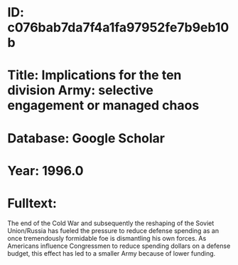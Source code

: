 # ID: c076bab7da7f4a1fa97952fe7b9eb10b
# Title: Implications for the ten division Army: selective engagement or managed chaos
# Database: Google Scholar
# Year: 1996.0
# Fulltext:
The end of the Cold War and subsequently the reshaping of the Soviet Union/Russia has fueled the pressure to reduce defense spending as an once tremendously formidable foe is dismantling his own forces.
As Americans influence Congressmen to reduce spending dollars on a defense budget, this effect has led to a smaller Army because of lower funding.